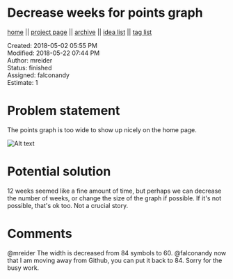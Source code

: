# Decrease weeks for points graph

[home](../index.md) || [project page](../agilemarkdown-project.md) || [archive](archive.md) || [idea list](../ideas.md) || [tag list](../tags.md)

Created: 2018-05-02 05:55 PM  
Modified: 2018-05-22 07:44 PM  
Author: mreider  
Status: finished  
Assigned: falconandy  
Estimate: 1  

# Problem statement

The points graph is too wide to show up nicely on the home page.

![Alt text](https://monosnap.com/image/Vdjy00ZrGo2x2ssHlzE7sGVH1ky1xh.png)

# Potential solution

12 weeks seemed like a fine amount of time, but perhaps we can decrease the number of weeks, or change the size of the graph if possible. If it's not possible, that's ok too. Not a crucial story.

# Comments

  @mreider The width is decreased from 84 symbols to 60.
  @falconandy now that I am moving away from Github, you can put it back to 84. Sorry for the busy work.
